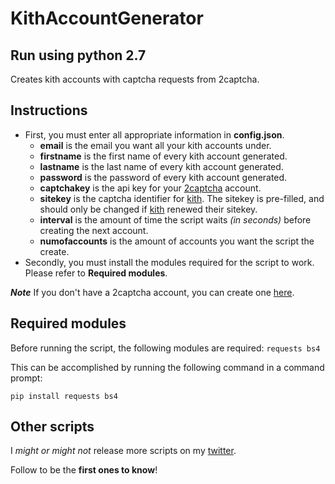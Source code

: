 # KithAccountGenerator
## Run using python 2.7

Creates kith accounts with captcha requests from 2captcha.

## Instructions

  * First, you must enter all appropriate information in **config.json**.
    * **email** is the email you want all your kith accounts under.
    * **firstname** is the first name of every kith account generated.
    * **lastname** is the last name of every kith account generated.
    * **password** is the password of every kith account generated.
    * **captchakey** is the api key for your [2captcha](https://goo.gl/T1c75n) account.
    * **sitekey** is the captcha identifier for [kith](https://kith.com/). The sitekey is pre-filled, and should only be changed if [kith](https://kith.com/) renewed their sitekey.
    * **interval** is the amount of time the script waits _(in seconds)_ before creating the next account.
    * **numofaccounts** is the amount of accounts you want the script the create.
  * Secondly, you must install the modules required for the script to work. Please refer to **Required modules**.

**_Note_** If you don't have a 2captcha account, you can create one [here](https://goo.gl/T1c75n).

## Required modules

Before running the script, the following modules are required:
```requests bs4```

This can be accomplished by running the following command in a command prompt:

```
pip install requests bs4
```

## Other scripts

I _might or might not_ release more scripts on my [twitter](https://twitter.com/zoegdoterry).

Follow to be the **first ones to know**!
